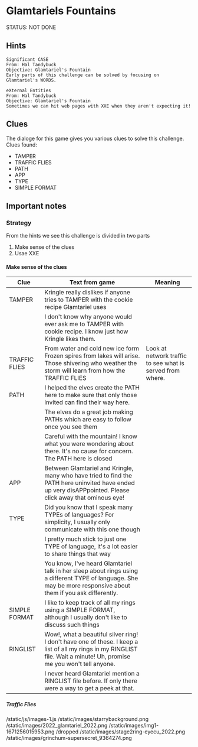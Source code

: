

# Glamtariels Fountains

STATUS: NOT DONE

## Hints

```
Significant CASE
From: Hal Tandybuck
Objective: Glamtariel's Fountain
Early parts of this challenge can be solved by focusing on Glamtariel's WORDS.
```

```
eXternal Entities
From: Hal Tandybuck
Objective: Glamtariel's Fountain
Sometimes we can hit web pages with XXE when they aren't expecting it!
```

## Clues

The dialoge for this game gives you various clues to solve this challenge. Clues found:

* TAMPER 
* TRAFFIC FLIES
* PATH
* APP
* TYPE
* SIMPLE FORMAT

## Important notes

### Strategy

From the hints we see this challenge is divided in two parts

1. Make sense of the clues
2. Usae XXE

#### Make sense of the clues

| Clue 			 | Text from game | Meaning |
| -------------- | -------------- | ------- |
| TAMPER         | Kringle really dislikes if anyone tries to TAMPER with the cookie recipe Glamtariel uses| | |
|       	         | I don't know why anyone would ever ask me to TAMPER with cookie recipe. I know just how Kringle likes them. | | |
| TRAFFIC FLIES  | From water and cold new ice form Frozen spires from lakes will arise. Those shivering who weather the storm will learn from how the TRAFFIC FLIES| Look at network traffic to see what is served from where. | 
| PATH           | I helped the elves create the PATH here to make sure that only those invited can find their way here.  | | 
|                | The elves do a great job making PATHs which are easy to follow once you see them  | |  
|                | Careful with the mountain! I know what you were wondering about there. It's no cause for concern. The PATH here is closed  | |       
| APP            | Between Glamtariel and Kringle, many who have tried to find the PATH here uninvited have ended up very disAPPpointed. Please click away that ominous eye!| | 
| TYPE           | Did you know that I speak many TYPEs of languages? For simplicity, I usually only communicate with this one though | |
|                | I pretty much stick to just one TYPE of language, it's a lot easier to share things that way | |
|                | You know, I've heard Glamtariel talk in her sleep about rings using a different TYPE of language. She may be more responsive about them if you ask differently. | |
| SIMPLE FORMAT  | I like to keep track of all my rings using a SIMPLE FORMAT, although I usually don't like to discuss such things | |
| RINGLIST       | Wow!, what a beautiful silver ring! I don't have one of these. I keep a list of all my rings in my RINGLIST file. Wait a minute! Uh, promise me you won't tell anyone. | |
|                | I never heard Glamtariel mention a RINGLIST file before. If only there were a way to get a peek at that. | | |


##### Traffic Flies

/static/js/images-1.js
/static/images/starrybackground.png
/static/images/2022_glamtariel_2022.png
/static/images/img1-1671256015953.png
/dropped
/static/images/stage2ring-eyecu_2022.png
/static/images/grinchum-supersecret_9364274.png
